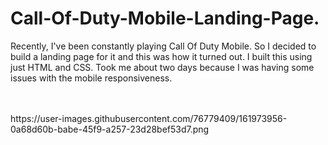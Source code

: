 # Call-Of-Duty-Mobile-Landing-Page.
Recently, I've been constantly playing Call Of Duty Mobile. So I decided to build a landing page for it and this was how it turned out.  I built this using just HTML and CSS. Took me about two days because I was having some issues with the mobile responsiveness. 


<br>
<br>
https://user-images.githubusercontent.com/76779409/161973956-0a68d60b-babe-45f9-a257-23d28bef53d7.png
